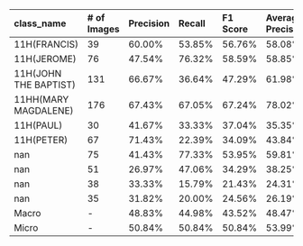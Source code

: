 | class_name            | # of Images   | Precision   | Recall   | F1 Score   | Average Precision   |
|:----------------------|:--------------|:------------|:---------|:-----------|:--------------------|
| 11H(FRANCIS)          | 39            | 60.00%      | 53.85%   | 56.76%     | 58.08%              |
| 11H(JEROME)           | 76            | 47.54%      | 76.32%   | 58.59%     | 58.85%              |
| 11H(JOHN THE BAPTIST) | 131           | 66.67%      | 36.64%   | 47.29%     | 61.98%              |
| 11HH(MARY MAGDALENE)  | 176           | 67.43%      | 67.05%   | 67.24%     | 78.02%              |
| 11H(PAUL)             | 30            | 41.67%      | 33.33%   | 37.04%     | 35.35%              |
| 11H(PETER)            | 67            | 71.43%      | 22.39%   | 34.09%     | 43.84%              |
| nan                   | 75            | 41.43%      | 77.33%   | 53.95%     | 59.81%              |
| nan                   | 51            | 26.97%      | 47.06%   | 34.29%     | 38.25%              |
| nan                   | 38            | 33.33%      | 15.79%   | 21.43%     | 24.31%              |
| nan                   | 35            | 31.82%      | 20.00%   | 24.56%     | 26.19%              |
| Macro                 | -             | 48.83%      | 44.98%   | 43.52%     | 48.47%              |
| Micro                 | -             | 50.84%      | 50.84%   | 50.84%     | 53.99%              |